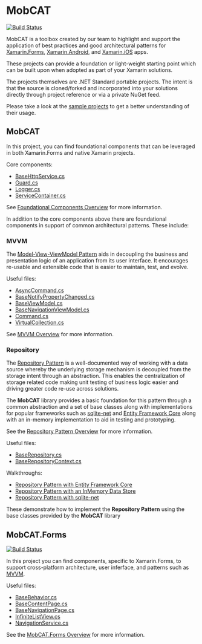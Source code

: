 # MobCAT

[![Build Status](https://dotnetcst.visualstudio.com/MobCAT/_apis/build/status/MobCAT-CI?branchName=master)](https://dotnetcst.visualstudio.com/MobCAT/_build/latest?definitionId=60&branchName=master)

MobCAT is a toolbox created by our team to highlight and support the application of best practices and good architectural patterns for [Xamarin.Forms](https://docs.microsoft.com/en-us/xamarin/xamarin-forms/), [Xamarin.Android](https://docs.microsoft.com/en-us/xamarin/#pivot=platforms&panel=Android), and [Xamarin.iOS](https://docs.microsoft.com/en-us/xamarin/#pivot=platforms&panel=iOS) apps.  

These projects can provide a foundation or light-weight starting point which can be built upon when adopted as part of your Xamarin solutions. 

The projects themselves are .NET Standard portable projects. The intent is that the source is cloned/forked and incorporated into your solutions directly through project reference or via a private NuGet feed.   

Please take a look at the [sample projects](https://github.com/xamcat/mobcat-samples) to get a better understanding of their usage.

## MobCAT

In this project, you can find foundational components that can be leveraged in both Xamarin.Forms and native Xamarin projects. 

Core components:

- [BaseHttpService.cs](MobCAT/Services/BaseHttpService.cs)
- [Guard.cs](MobCAT/Guard.cs)
- [Logger.cs](MobCAT/Logger.cs)
- [ServiceContainer.cs](MobCAT/ServiceContainer.cs)

See [Foundational Components Overview](docs/foundational_components.md) for more information. 

In addition to the core components above there are foundational components in support of common architectural patterns. These include:

### MVVM  
The [Model-View-ViewModel Pattern](https://docs.microsoft.com/en-us/xamarin/xamarin-forms/enterprise-application-patterns/mvvm) aids in decoupling the business and presentation logic of an application from its user interface. It encourages re-usable and extensible code that is easier to maintain, test, and evolve.

Useful files:  

- [AsyncCommand.cs](MobCAT/MVVM/AsyncCommand.cs)
- [BaseNotifyPropertyChanged.cs](MobCAT/MVVM/BaseNotifyPropertyChanged.cs)
- [BaseViewModel.cs](MobCAT/MVVM/BaseViewModel.cs)
- [BaseNavigationViewModel.cs](MobCAT/MVVM/BaseNavigationViewModel.cs)
- [Command.cs](MobCAT/MVVM/Command.cs)
- [VirtualCollection.cs](MobCAT/MVVM/VirtualCollection.cs)

See [MVVM Overview](docs/mvvm.md) for more information. 

### Repository
The [Repository Pattern](https://docs.microsoft.com/en-us/dotnet/architecture/microservices/microservice-ddd-cqrs-patterns/infrastructure-persistence-layer-design#the-repository-pattern) is a well-documented way of working with a data source whereby the underlying storage mechanism is decoupled from the storage intent through an abstraction. This enables the centralization of storage related code making unit testing of business logic easier and driving greater code re-use across solutions.  

The **MobCAT** library provides a basic foundation for this pattern through a common abstraction and a set of base classes along with implementations for popular frameworks such as [sqlite-net](https://github.com/praeclarum/sqlite-net) and [Entity Framework Core](ttps://docs.microsoft.com/en-us/ef/core/) along with an in-memory implementation to aid in testing and prototyping.  

See the [Repository Pattern Overview](docs/repository.md) for more information.

Useful files:

- [BaseRepository.cs](MobCAT/Repositories/BaseRepository.cs)
- [BaseRepositoryContext.cs](MobCAT/Repositories/BaseRepositoryContext.cs)

Walkthroughs: 

* [Repository Pattern with Entity Framework Core](docs/repository-efcore-gettingstarted.md) 
* [Repository Pattern with an InMemory Data Store](docs/repository-inmemory-gettingstarted.md)
* [Repository Pattern with sqlite-net](docs/repository-sqlite-net-gettingstarted.md)   

These demonstrate how to implement the **Repository Pattern** using the base classes provided by the **MobCAT** library

## MobCAT.Forms

[![Build Status](https://dotnetcst.visualstudio.com/MobCAT/_apis/build/status/MobCAT-CI?branchName=master)](https://dotnetcst.visualstudio.com/MobCAT/_build/latest?definitionId=60&branchName=master)

In this project you can find components, specific to Xamarin.Forms, to support cross-platform architecture, user inferface, and patterns such as [MVVM](#mvvm).  

Useful files:

- [BaseBehavior.cs](MobCAT.Forms/Behaviors/BaseBehavior.cs)
- [BaseContentPage.cs](MobCAT.Forms/Pages/BaseContentPage.cs)
- [BaseNavigationPage.cs](MobCAT.Forms/Pages/BaseNavigationPage.cs)
- [InfiniteListView.cs](MobCAT.Forms/Controls/InfiniteListView.cs)
- [NavigationService.cs](MobCAT.Forms/Services/NavigationService.cs)

See the [MobCAT.Forms Overview](docs/forms.md) for more information.
